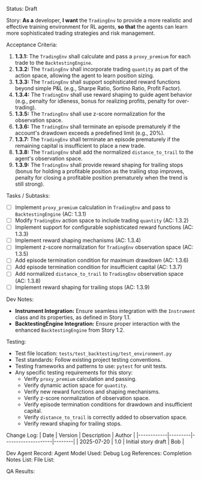 Status: Draft

Story:
  **As a** developer,
  **I want** the `TradingEnv` to provide a more realistic and effective training environment for RL agents,
  **so that** the agents can learn more sophisticated trading strategies and risk management.

Acceptance Criteria:
1.  **1.3.1:** The `TradingEnv` shall calculate and pass a `proxy_premium` for each trade to the `BacktestingEngine`.
2.  **1.3.2:** The `TradingEnv` shall incorporate trading `quantity` as part of the action space, allowing the agent to learn position sizing.
3.  **1.3.3:** The `TradingEnv` shall support sophisticated reward functions beyond simple P&L (e.g., Sharpe Ratio, Sortino Ratio, Profit Factor).
4.  **1.3.4:** The `TradingEnv` shall use reward shaping to guide agent behavior (e.g., penalty for idleness, bonus for realizing profits, penalty for over-trading).
5.  **1.3.5:** The `TradingEnv` shall use z-score normalization for the observation space.
6.  **1.3.6:** The `TradingEnv` shall terminate an episode prematurely if the account's drawdown exceeds a predefined limit (e.g., 20%).
7.  **1.3.7:** The `TradingEnv` shall terminate an episode prematurely if the remaining capital is insufficient to place a new trade.
8.  **1.3.8:** The `TradingEnv` shall add the normalized `distance_to_trail` to the agent's observation space.
9.  **1.3.9:** The `TradingEnv` shall provide reward shaping for trailing stops (bonus for holding a profitable position as the trailing stop improves, penalty for closing a profitable position prematurely when the trend is still strong).

Tasks / Subtasks:
- [ ] Implement `proxy_premium` calculation in `TradingEnv` and pass to `BacktestingEngine` (AC: 1.3.1)
- [ ] Modify `TradingEnv` action space to include trading `quantity` (AC: 1.3.2)
- [ ] Implement support for configurable sophisticated reward functions (AC: 1.3.3)
- [ ] Implement reward shaping mechanisms (AC: 1.3.4)
- [ ] Implement z-score normalization for `TradingEnv` observation space (AC: 1.3.5)
- [ ] Add episode termination condition for maximum drawdown (AC: 1.3.6)
- [ ] Add episode termination condition for insufficient capital (AC: 1.3.7)
- [ ] Add normalized `distance_to_trail` to `TradingEnv` observation space (AC: 1.3.8)
- [ ] Implement reward shaping for trailing stops (AC: 1.3.9)

Dev Notes:
- **Instrument Integration:** Ensure seamless integration with the `Instrument` class and its properties, as defined in Story 1.1.
- **BacktestingEngine Integration:** Ensure proper interaction with the enhanced `BacktestingEngine` from Story 1.2.

Testing:
- Test file location: `tests/test_backtesting/test_environment.py`
- Test standards: Follow existing project testing conventions.
- Testing frameworks and patterns to use: `pytest` for unit tests.
- Any specific testing requirements for this story:
    - Verify `proxy_premium` calculation and passing.
    - Verify dynamic action space for `quantity`.
    - Verify new reward functions and shaping mechanisms.
    - Verify z-score normalization of observation space.
    - Verify episode termination conditions for drawdown and insufficient capital.
    - Verify `distance_to_trail` is correctly added to observation space.
    - Verify reward shaping for trailing stops.

Change Log:
| Date       | Version | Description        | Author |
|------------|---------|--------------------|--------|
| 2025-07-20 | 1.0     | Initial story draft | Bob    |

Dev Agent Record:
  Agent Model Used:
  Debug Log References:
  Completion Notes List:
  File List:

QA Results:
